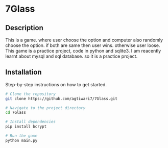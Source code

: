 # 7Glass

## Description
This is a game. where user choose the option and computer also randomly choose the option. if both are same then user wins. otherwise user loose.
This game is a practice project, code in python and sqlite3.
I am reacently learnt about mysql and sql database. so it is a practice project.

## Installation
Step-by-step instructions on how to get started.

```bash
# Clone the repository
git clone https://github.com/agtiwari7/7Glass.git

# Navigate to the project directory
cd 7Glass

# Install dependencies
pip install bcrypt

# Run the game
python main.py
